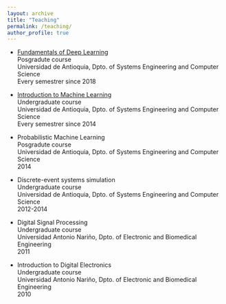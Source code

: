 ```yaml
---
layout: archive
title: "Teaching"
permalink: /teaching/
author_profile: true
---
```


- [Fundamentals of Deep Learning](https://rramosp.github.io/2021.deeplearning/intro.html)\
Posgradute course\
Universidad de Antioquia, Dpto. of Systems Engineering and Computer Science\
Every semestrer since 2018

- [Introduction to Machine Learning](https://jdariasl.github.io/ML_2020/intro.html)\
Undergraduate course\
Universidad de Antioquia, Dpto. of Systems Engineering and Computer Science\
Every semestrer since 2014

- Probabilistic Machine Learning\
Posgradute course\
Universidad de Antioquia, Dpto. of Systems Engineering and Computer Science\
2014

- Discrete-event systems simulation\
Undergraduate course\
Universidad de Antioquia, Dpto. of Systems Engineering and Computer Science\
2012-2014

- Digital Signal Processing\
Undergraduate course\
Universidad Antonio Nariño, Dpto. of Electronic and Biomedical Engineering\
2011

- Introduction to Digital Electronics\
Undergraduate course\
Universidad Antonio Nariño, Dpto. of Electronic and Biomedical Engineering\
2010


